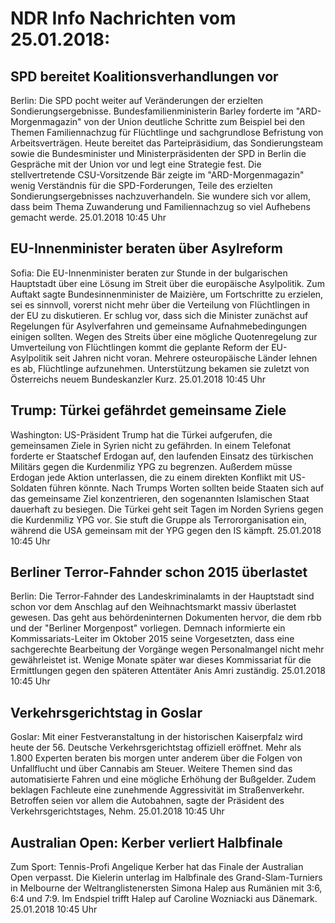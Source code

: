 # NDR Info Nachrichten vom 25.01.2018:


## SPD bereitet Koalitionsverhandlungen vor
Berlin: Die SPD pocht weiter auf Veränderungen der erzielten Sondierungsergebnisse. Bundesfamilienministerin Barley forderte im "ARD-Morgenmagazin" von der Union deutliche Schritte zum Beispiel bei den Themen Familiennachzug für Flüchtlinge und sachgrundlose Befristung von Arbeitsverträgen. Heute bereitet das Parteipräsidium, das Sondierungsteam sowie die Bundesminister und Ministerpräsidenten der SPD in Berlin die Gespräche mit der Union vor und legt eine Strategie fest. Die stellvertretende CSU-Vorsitzende Bär zeigte im "ARD-Morgenmagazin" wenig Verständnis für die SPD-Forderungen, Teile des erzielten Sondierungsergebnisses nachzuverhandeln. Sie wundere sich vor allem, dass beim Thema Zuwanderung und Familiennachzug so viel Aufhebens gemacht werde. 25.01.2018 10:45 Uhr 

## EU-Innenminister beraten über Asylreform
Sofia: Die EU-Innenminister beraten zur Stunde in der bulgarischen Hauptstadt über eine Lösung im Streit über die europäische Asylpolitik. Zum Auftakt sagte Bundesinnenminister de Maizière, um Fortschritte zu erzielen, sei es sinnvoll, vorerst nicht mehr über die Verteilung von Flüchtlingen in der EU zu diskutieren. Er schlug vor, dass sich die Minister zunächst auf Regelungen für Asylverfahren und gemeinsame Aufnahmebedingungen einigen sollten. Wegen des Streits über eine mögliche Quotenregelung zur Umverteilung von Flüchtlingen kommt die geplante Reform der EU-Asylpolitik seit Jahren nicht voran. Mehrere osteuropäische Länder lehnen es ab, Flüchtlinge aufzunehmen. Unterstützung bekamen sie zuletzt von Österreichs neuem Bundeskanzler Kurz. 25.01.2018 10:45 Uhr 

## Trump: Türkei gefährdet gemeinsame Ziele
Washington: US-Präsident Trump hat die Türkei aufgerufen, die gemeinsamen Ziele in Syrien nicht zu gefährden. In einem Telefonat forderte er Staatschef Erdogan auf, den laufenden Einsatz des türkischen Militärs gegen die Kurdenmiliz YPG zu begrenzen. Außerdem müsse Erdogan jede Aktion unterlassen, die zu einem direkten Konflikt mit US-Soldaten führen könnte. Nach Trumps Worten sollten beide Staaten sich auf das gemeinsame Ziel konzentrieren, den sogenannten Islamischen Staat dauerhaft zu besiegen. Die Türkei geht seit Tagen im Norden Syriens gegen die Kurdenmiliz YPG vor. Sie stuft die Gruppe als Terrororganisation ein, während die USA gemeinsam mit der YPG gegen den IS kämpft. 25.01.2018 10:45 Uhr 

## Berliner Terror-Fahnder schon 2015 überlastet
Berlin: Die Terror-Fahnder des Landeskriminalamts in der Hauptstadt sind schon vor dem Anschlag auf den Weihnachtsmarkt massiv überlastet gewesen. Das geht aus behördeninternen Dokumenten hervor, die dem rbb und der "Berliner Morgenpost" vorliegen. Demnach informierte ein Kommissariats-Leiter im Oktober 2015 seine Vorgesetzten, dass eine sachgerechte Bearbeitung der Vorgänge wegen Personalmangel nicht mehr gewährleistet ist. Wenige Monate später war dieses Kommissariat für die Ermittlungen gegen den späteren Attentäter Anis Amri zuständig. 25.01.2018 10:45 Uhr 

## Verkehrsgerichtstag in Goslar
Goslar: Mit einer Festveranstaltung in der historischen Kaiserpfalz wird heute der 56. Deutsche Verkehrsgerichtstag offiziell eröffnet. Mehr als 1.800 Experten beraten bis morgen unter anderem über die Folgen von Unfallflucht und über Cannabis am Steuer. Weitere Themen sind das automatisierte Fahren und eine mögliche Erhöhung der Bußgelder. Zudem beklagen Fachleute eine zunehmende Aggressivität im Straßenverkehr. Betroffen seien vor allem die Autobahnen, sagte der Präsident des Verkehrsgerichtstages, Nehm. 25.01.2018 10:45 Uhr 

## Australian Open: Kerber verliert Halbfinale
Zum Sport: Tennis-Profi Angelique Kerber hat das Finale der Australian Open verpasst. Die Kielerin unterlag im Halbfinale des Grand-Slam-Turniers in Melbourne der Weltranglistenersten Simona Halep aus Rumänien mit 3:6, 6:4 und 7:9. Im Endspiel trifft Halep auf Caroline Wozniacki aus Dänemark. 25.01.2018 10:45 Uhr 
